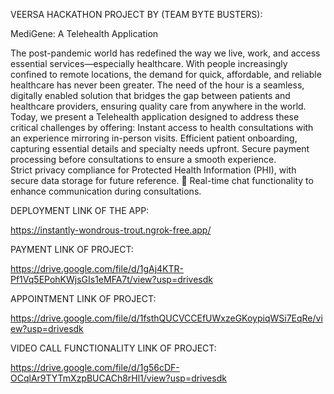 VEERSA HACKATHON PROJECT BY (TEAM BYTE BUSTERS):

MediGene: A Telehealth Application 

The post-pandemic world has redefined the way we live, work, and access essential services—especially healthcare. With people increasingly confined to remote locations, the demand for quick, affordable, and reliable healthcare has never been greater. The need of the hour is a seamless, digitally enabled solution that bridges the gap between patients and healthcare providers, ensuring quality care from anywhere in the world. Today, we present a Telehealth application designed to address these critical challenges by offering:
Instant access to health consultations with an experience mirroring in-person visits.
Efficient patient onboarding, capturing essential details and specialty needs upfront. 
Secure payment processing before consultations to ensure a smooth experience.  
Strict privacy compliance for Protected Health Information (PHI), with secure data storage for future reference.  Real-time chat functionality to enhance communication during consultations. 

DEPLOYMENT LINK OF THE APP:

https://instantly-wondrous-trout.ngrok-free.app/


PAYMENT LINK OF PROJECT:

https://drive.google.com/file/d/1gAj4KTR-Pf1Vq5EPohKWjsGIs1eMFA7t/view?usp=drivesdk


APPOINTMENT LINK OF PROJECT:

https://drive.google.com/file/d/1fsthQUCVCCEfUWxzeGKoypiqWSi7EqRe/view?usp=drivesdk


VIDEO CALL FUNCTIONALITY LINK OF PROJECT:

https://drive.google.com/file/d/1g56cDF-OCqlAr9TYTmXzpBUCACh8rHl1/view?usp=drivesdk
